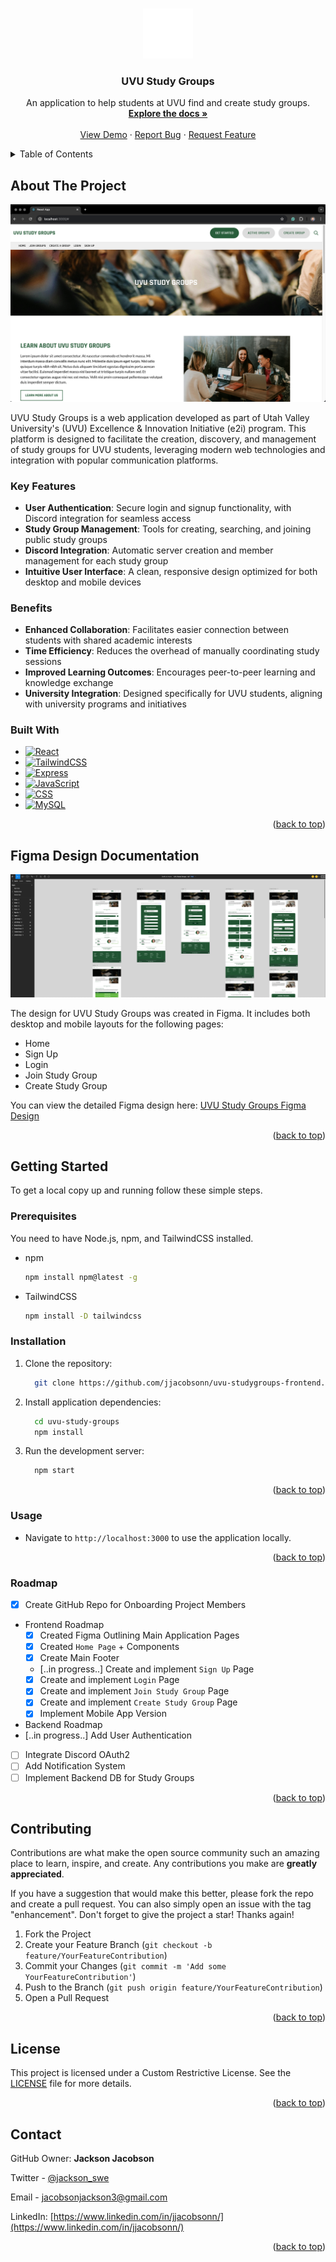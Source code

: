 <a name="readme-top"></a>

<!-- PROJECT LOGO -->
<br />
<div align="center">
  <a href="https://github.com/jjacobsonn/uvu-studygroups-frontend">
    <img src="./public/images/UVUComboOverWolverinesWhite-0040.png" alt="Logo" width="80" height="80">
  </a>

  <h3 align="center">UVU Study Groups</h3>

  <p align="center">
    An application to help students at UVU find and create study groups.
    <br />
    <a href="https://www.figma.com/design/ym37iW2znUsgLhKauQ1bqv/UVU-Study-Groups---e2i?m=auto&t=sL9P2sdZFEm4NT1v-6"><strong>Explore the docs »</strong></a>
    <br />
    <br />
    <a href="https://github.com/your_username/repo_name">View Demo</a>
    ·
    <a href="https://github.com/your_username/repo_name/issues/new?labels=bug&template=bug-report---.md">Report Bug</a>
    ·
    <a href="https://github.com/your_username/repo_name/issues/new?labels=enhancement&template=feature-request---.md">Request Feature</a>
  </p>
</div>

<!-- TABLE OF CONTENTS -->
<details>
  <summary>Table of Contents</summary>
  <ol>
    <li>
      <a href="#about-the-project">About The Project</a>
      <ul>
        <li><a href="#built-with">Built With</a></li>
      </ul>
    </li>
    <li>
      <a href="#getting-started">Getting Started</a>
      <ul>
        <li><a href="#prerequisites">Prerequisites</a></li>
        <li><a href="#installation">Installation</a></li>
      </ul>
    </li>
    <li><a href="#usage">Usage</a></li>
    <li><a href="#roadmap">Roadmap</a></li>
    <li><a href="#contributing">Contributing</a></li>
    <li><a href="#license">License</a></li>
    <li><a href="#contact">Contact</a></li>
  </ol>
</details>

<!-- ABOUT THE PROJECT -->
## About The Project

[![UVU Study Groups Screenshot](./public/images/ss-README.png)](https://example.com)

UVU Study Groups is a web application developed as part of Utah Valley University's (UVU) Excellence & Innovation Initiative (e2i) program. This platform is designed to facilitate the creation, discovery, and management of study groups for UVU students, leveraging modern web technologies and integration with popular communication platforms.

### Key Features

- **User Authentication**: Secure login and signup functionality, with Discord integration for seamless access
- **Study Group Management**: Tools for creating, searching, and joining public study groups
- **Discord Integration**: Automatic server creation and member management for each study group
- **Intuitive User Interface**: A clean, responsive design optimized for both desktop and mobile devices

### Benefits

- **Enhanced Collaboration**: Facilitates easier connection between students with shared academic interests
- **Time Efficiency**: Reduces the overhead of manually coordinating study sessions
- **Improved Learning Outcomes**: Encourages peer-to-peer learning and knowledge exchange
- **University Integration**: Designed specifically for UVU students, aligning with university programs and initiatives

### Built With

* [![React][React.js]][React-url]
* [![TailwindCSS][TailwindCSS.com]][TailwindCSS-url]
* [![Express][Express.js]][Express-url]
* [![JavaScript][JavaScript.com]][JavaScript-url]
* [![CSS][CSS.com]][CSS-url]
* [![MySQL][MySQL.com]][MySQL-url]

<p align="right">(<a href="#readme-top">back to top</a>)</p>

<!-- FIGMA DESIGN -->
## Figma Design Documentation
[![Figma UVU Study Groups ScreenShot](./public/images/figma-rm.png)](https://example.com)

The design for UVU Study Groups was created in Figma. It includes both desktop and mobile layouts for the following pages:
- Home
- Sign Up
- Login
- Join Study Group
- Create Study Group

You can view the detailed Figma design here:
[UVU Study Groups Figma Design](https://www.figma.com/design/ym37iW2znUsgLhKauQ1bqv/UVU-Study-Groups---e2i?m=auto&t=lq7FYnXMh2zOMXNN-6)

<p align="right">(<a href="#readme-top">back to top</a>)</p>


<!-- GETTING STARTED -->
## Getting Started

To get a local copy up and running follow these simple steps.

### Prerequisites

You need to have Node.js, npm, and TailwindCSS installed.

* npm
  ```sh
  npm install npm@latest -g

* TailwindCSS
  ```sh
  npm install -D tailwindcss

### Installation

1. Clone the repository:
    ```sh
      git clone https://github.com/jjacobsonn/uvu-studygroups-frontend.git
    ```
2. Install application dependencies:
    ```sh
      cd uvu-study-groups
      npm install
    ```
3. Run the development server:
    ```sh
      npm start
    ```

<p align="right">(<a href="#readme-top">back to top</a>)</p>


### Usage
* Navigate to `http://localhost:3000` to use the application locally.

<p align="right">(<a href="#readme-top">back to top</a>)</p>


### Roadmap
- [x] Create GitHub Repo for Onboarding Project Members
- Frontend Roadmap
  - [x] Created Figma Outlining Main Application Pages
  - [x] Created `Home Page` + Components
  - [x] Create Main Footer
  - [..in progress..] Create and implement `Sign Up` Page
  - [x] Create and implement `Login` Page
  - [x] Create and implement `Join Study Group` Page
  - [x] Create and implement `Create Study Group` Page 
  - [x] Implement Mobile App Version
-   Backend Roadmap
  - [..in progress..] Add User Authentication
  - [ ] Integrate Discord OAuth2
  - [ ] Add Notification System
  - [ ] Implement Backend DB for Study Groups  

<p align="right">(<a href="#readme-top">back to top</a>)</p>

<!-- CONTRIBUTING -->
## Contributing

Contributions are what make the open source community such an amazing place to learn, inspire, and create. Any contributions you make are **greatly appreciated**.

If you have a suggestion that would make this better, please fork the repo and create a pull request. You can also simply open an issue with the tag "enhancement".
Don't forget to give the project a star! Thanks again!

1. Fork the Project
2. Create your Feature Branch (`git checkout -b feature/YourFeatureContribution`)
3. Commit your Changes (`git commit -m 'Add some YourFeatureContribution'`)
4. Push to the Branch (`git push origin feature/YourFeatureContribution`)
5. Open a Pull Request

<p align="right">(<a href="#readme-top">back to top</a>)</p>

<!-- LICENSE -->
## License
This project is licensed under a Custom Restrictive License. See the [LICENSE](LICENSE.txt) file for more details.

<p align="right">(<a href="#readme-top">back to top</a>)</p>

<!-- CONTACT -->
## Contact

GitHub Owner: **Jackson Jacobson**

Twitter - [@jackson_swe](https://x.com/jackson_swe)

Email - jacobsonjackson3@gmail.com

LinkedIn: [https://www.linkedin.com/in/jjacobsonn/](https://www.linkedin.com/in/jjacobsonn/)

<p align="right">(<a href="#readme-top">back to top</a>)</p>

<!-- https://www.markdownguide.org/basic-syntax/#reference-style-links -->
[contributors-shield]: https://img.shields.io/github/contributors/othneildrew/Best-README-Template.svg?style=for-the-badge
[contributors-url]: https://github.com/jjacobsonn/uvu-studygroups-frontend/graphs/contributors
[forks-shield]: https://img.shields.io/github/forks/othneildrew/Best-README-Template.svg?style=for-the-badge
[forks-url]: https://github.com/jjacobsonn/uvu-studygroups-frontend/forks
[stars-shield]: https://img.shields.io/github/stars/othneildrew/Best-README-Template.svg?style=for-the-badge
[stars-url]: https://github.com/jjacobsonn/uvu-studygroups-frontend/stargazers
[issues-shield]: https://img.shields.io/github/issues/othneildrew/Best-README-Template.svg?style=for-the-badge
[issues-url]: https://github.com/jjacobsonn/uvu-studygroups-frontend/issues
[license-shield]: https://img.shields.io/github/license/othneildrew/Best-README-Template.svg?style=for-the-badge
[license-url]: https://github.com/othneildrew/Best-README-Template/blob/master/LICENSE.txt
[linkedin-shield]: https://img.shields.io/badge/-LinkedIn-black.svg?style=for-the-badge&logo=linkedin&colorB=555
[linkedin-url]: https://www.linkedin.com/in/jjacobsonn/
[product-screenshot]: images/screenshot.png
[Next.js]: https://img.shields.io/badge/next.js-000000?style=for-the-badge&logo=nextdotjs&logoColor=white
[Next-url]: https://nextjs.org/
[React.js]: https://img.shields.io/badge/React-20232A?style=for-the-badge&logo=react&logoColor=61DAFB
[React-url]: https://reactjs.org/
[Vue.js]: https://img.shields.io/badge/Vue.js-35495E?style=for-the-badge&logo=vuedotjs&logoColor=4FC08D
[Vue-url]: https://vuejs.org/
[Angular.io]: https://img.shields.io/badge/Angular-DD0031?style=for-the-badge&logo=angular&logoColor=white
[Angular-url]: https://angular.io/
[Svelte.dev]: https://img.shields.io/badge/Svelte-4A4A55?style=for-the-badge&logo=svelte&logoColor=FF3E00
[Svelte-url]: https://svelte.dev/
[Laravel.com]: https://img.shields.io/badge/Laravel-FF2D20?style=for-the-badge&logo=laravel&logoColor=white
[Laravel-url]: https://laravel.com
[Bootstrap.com]: https://img.shields.io/badge/Bootstrap-563D7C?style=for-the-badge&logo=bootstrap&logoColor=white
[Bootstrap-url]: https://getbootstrap.com
[JQuery.com]: https://img.shields.io/badge/jQuery-0769AD?style=for-the-badge&logo=jquery&logoColor=white
[JQuery-url]: https://jquery.com
[TailwindCSS.com]: https://img.shields.io/badge/TailwindCSS-06B6D4?style=for-the-badge&logo=tailwindcss&logoColor=white
[TailwindCSS-url]: https://tailwindcss.com/
[Express.js]: https://img.shields.io/badge/Express-000000?style=for-the-badge&logo=express&logoColor=white
[Express-url]: https://expressjs.com/
[JavaScript.com]: https://img.shields.io/badge/JavaScript-F7DF1E?style=for-the-badge&logo=javascript&logoColor=black
[JavaScript-url]: https://developer.mozilla.org/en-US/docs/Web/JavaScript
[CSS.com]: https://img.shields.io/badge/CSS-1572B6?style=for-the-badge&logo=css3&logoColor=white
[CSS-url]: https://developer.mozilla.org/en-US/docs/Web/CSS
[MySQL.com]: https://img.shields.io/badge/MySQL-4479A1?style=for-the-badge&logo=mysql&logoColor=white
[MySQL-url]: https://www.mysql.com/
